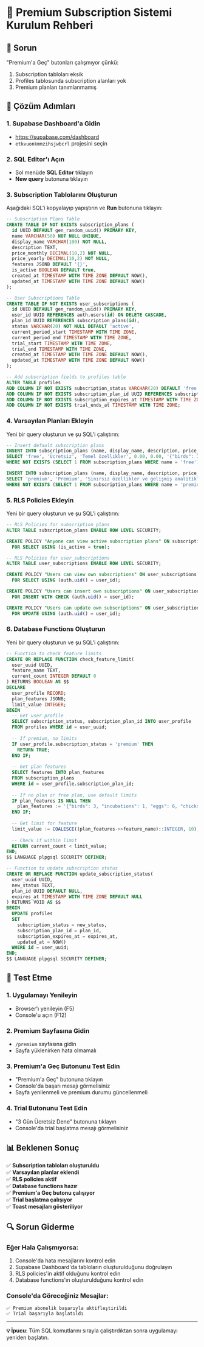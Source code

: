 # 🔧 Premium Subscription Sistemi Kurulum Rehberi

## 🚨 Sorun
"Premium'a Geç" butonları çalışmıyor çünkü:
1. Subscription tabloları eksik
2. Profiles tablosunda subscription alanları yok
3. Premium planları tanımlanmamış

## 🔧 Çözüm Adımları

### 1. Supabase Dashboard'a Gidin
- https://supabase.com/dashboard
- `etkvuonkmmzihsjwbcrl` projesini seçin

### 2. SQL Editor'ı Açın
- Sol menüde **SQL Editor** tıklayın
- **New query** butonuna tıklayın

### 3. Subscription Tablolarını Oluşturun
Aşağıdaki SQL'i kopyalayıp yapıştırın ve **Run** butonuna tıklayın:

```sql
-- Subscription Plans Table
CREATE TABLE IF NOT EXISTS subscription_plans (
  id UUID DEFAULT gen_random_uuid() PRIMARY KEY,
  name VARCHAR(50) NOT NULL UNIQUE,
  display_name VARCHAR(100) NOT NULL,
  description TEXT,
  price_monthly DECIMAL(10,2) NOT NULL,
  price_yearly DECIMAL(10,2) NOT NULL,
  features JSONB DEFAULT '{}',
  is_active BOOLEAN DEFAULT true,
  created_at TIMESTAMP WITH TIME ZONE DEFAULT NOW(),
  updated_at TIMESTAMP WITH TIME ZONE DEFAULT NOW()
);

-- User Subscriptions Table
CREATE TABLE IF NOT EXISTS user_subscriptions (
  id UUID DEFAULT gen_random_uuid() PRIMARY KEY,
  user_id UUID REFERENCES auth.users(id) ON DELETE CASCADE,
  plan_id UUID REFERENCES subscription_plans(id),
  status VARCHAR(20) NOT NULL DEFAULT 'active',
  current_period_start TIMESTAMP WITH TIME ZONE,
  current_period_end TIMESTAMP WITH TIME ZONE,
  trial_start TIMESTAMP WITH TIME ZONE,
  trial_end TIMESTAMP WITH TIME ZONE,
  created_at TIMESTAMP WITH TIME ZONE DEFAULT NOW(),
  updated_at TIMESTAMP WITH TIME ZONE DEFAULT NOW()
);

-- Add subscription fields to profiles table
ALTER TABLE profiles 
ADD COLUMN IF NOT EXISTS subscription_status VARCHAR(20) DEFAULT 'free',
ADD COLUMN IF NOT EXISTS subscription_plan_id UUID REFERENCES subscription_plans(id),
ADD COLUMN IF NOT EXISTS subscription_expires_at TIMESTAMP WITH TIME ZONE,
ADD COLUMN IF NOT EXISTS trial_ends_at TIMESTAMP WITH TIME ZONE;
```

### 4. Varsayılan Planları Ekleyin
Yeni bir query oluşturun ve şu SQL'i çalıştırın:

```sql
-- Insert default subscription plans
INSERT INTO subscription_plans (name, display_name, description, price_monthly, price_yearly, features) 
SELECT 'free', 'Ücretsiz', 'Temel özellikler', 0.00, 0.00, '{"birds": 3, "incubations": 1, "eggs": 6, "chicks": 3, "notifications": 5}'
WHERE NOT EXISTS (SELECT 1 FROM subscription_plans WHERE name = 'free');

INSERT INTO subscription_plans (name, display_name, description, price_monthly, price_yearly, features) 
SELECT 'premium', 'Premium', 'Sınırsız özellikler ve gelişmiş analitikler', 29.99, 299.99, '{"unlimited_birds": true, "unlimited_incubations": true, "unlimited_eggs": true, "unlimited_chicks": true, "unlimited_notifications": true, "cloud_sync": true, "advanced_stats": true, "genealogy": true, "data_export": true, "ad_free": true, "custom_notifications": true, "auto_backup": true}'
WHERE NOT EXISTS (SELECT 1 FROM subscription_plans WHERE name = 'premium');
```

### 5. RLS Policies Ekleyin
Yeni bir query oluşturun ve şu SQL'i çalıştırın:

```sql
-- RLS Policies for subscription_plans
ALTER TABLE subscription_plans ENABLE ROW LEVEL SECURITY;

CREATE POLICY "Anyone can view active subscription plans" ON subscription_plans
  FOR SELECT USING (is_active = true);

-- RLS Policies for user_subscriptions
ALTER TABLE user_subscriptions ENABLE ROW LEVEL SECURITY;

CREATE POLICY "Users can view own subscriptions" ON user_subscriptions
  FOR SELECT USING (auth.uid() = user_id);

CREATE POLICY "Users can insert own subscriptions" ON user_subscriptions
  FOR INSERT WITH CHECK (auth.uid() = user_id);

CREATE POLICY "Users can update own subscriptions" ON user_subscriptions
  FOR UPDATE USING (auth.uid() = user_id);
```

### 6. Database Functions Oluşturun
Yeni bir query oluşturun ve şu SQL'i çalıştırın:

```sql
-- Function to check feature limits
CREATE OR REPLACE FUNCTION check_feature_limit(
  user_uuid UUID,
  feature_name TEXT,
  current_count INTEGER DEFAULT 0
) RETURNS BOOLEAN AS $$
DECLARE
  user_profile RECORD;
  plan_features JSONB;
  limit_value INTEGER;
BEGIN
  -- Get user profile
  SELECT subscription_status, subscription_plan_id INTO user_profile
  FROM profiles WHERE id = user_uuid;
  
  -- If premium, no limits
  IF user_profile.subscription_status = 'premium' THEN
    RETURN TRUE;
  END IF;
  
  -- Get plan features
  SELECT features INTO plan_features
  FROM subscription_plans 
  WHERE id = user_profile.subscription_plan_id;
  
  -- If no plan or free plan, use default limits
  IF plan_features IS NULL THEN
    plan_features := '{"birds": 3, "incubations": 1, "eggs": 6, "chicks": 3, "notifications": 5}'::JSONB;
  END IF;
  
  -- Get limit for feature
  limit_value := COALESCE((plan_features->>feature_name)::INTEGER, 10);
  
  -- Check if within limit
  RETURN current_count < limit_value;
END;
$$ LANGUAGE plpgsql SECURITY DEFINER;

-- Function to update subscription status
CREATE OR REPLACE FUNCTION update_subscription_status(
  user_uuid UUID,
  new_status TEXT,
  plan_id UUID DEFAULT NULL,
  expires_at TIMESTAMP WITH TIME ZONE DEFAULT NULL
) RETURNS VOID AS $$
BEGIN
  UPDATE profiles 
  SET 
    subscription_status = new_status,
    subscription_plan_id = plan_id,
    subscription_expires_at = expires_at,
    updated_at = NOW()
  WHERE id = user_uuid;
END;
$$ LANGUAGE plpgsql SECURITY DEFINER;
```

## 🧪 Test Etme

### 1. Uygulamayı Yenileyin
- Browser'ı yenileyin (F5)
- Console'u açın (F12)

### 2. Premium Sayfasına Gidin
- `/premium` sayfasına gidin
- Sayfa yüklenirken hata olmamalı

### 3. Premium'a Geç Butonunu Test Edin
- "Premium'a Geç" butonuna tıklayın
- Console'da başarı mesajı görmelisiniz
- Sayfa yenilenmeli ve premium durumu güncellenmeli

### 4. Trial Butonunu Test Edin
- "3 Gün Ücretsiz Dene" butonuna tıklayın
- Console'da trial başlatma mesajı görmelisiniz

## 📊 Beklenen Sonuç

✅ **Subscription tabloları oluşturuldu**  
✅ **Varsayılan planlar eklendi**  
✅ **RLS policies aktif**  
✅ **Database functions hazır**  
✅ **Premium'a Geç butonu çalışıyor**  
✅ **Trial başlatma çalışıyor**  
✅ **Toast mesajları gösteriliyor**  

## 🔍 Sorun Giderme

### Eğer Hala Çalışmıyorsa:
1. Console'da hata mesajlarını kontrol edin
2. Supabase Dashboard'da tabloların oluşturulduğunu doğrulayın
3. RLS policies'in aktif olduğunu kontrol edin
4. Database functions'ın oluşturulduğunu kontrol edin

### Console'da Göreceğiniz Mesajlar:
```
✅ Premium abonelik başarıyla aktifleştirildi
✅ Trial başarıyla başlatıldı
```

---

**💡 İpucu**: Tüm SQL komutlarını sırayla çalıştırdıktan sonra uygulamayı yeniden başlatın. 